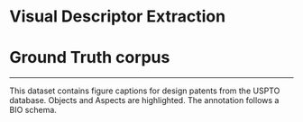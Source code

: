 
Visual Descriptor Extraction
======


# Ground Truth corpus
------------
This dataset contains figure captions for design patents from the USPTO database. Objects and Aspects are highlighted. The annotation follows a BIO schema. <br> 



